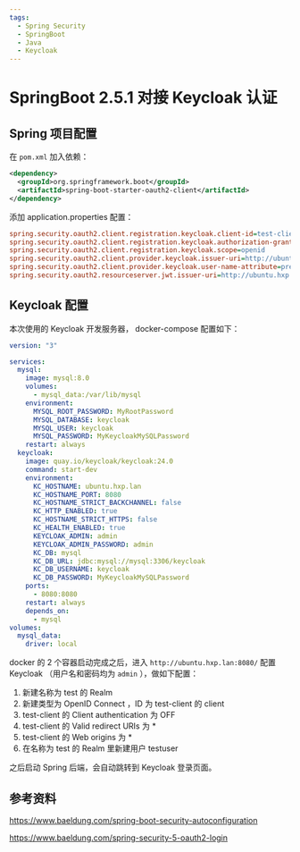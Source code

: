 ```yaml
---
tags:
  - Spring Security
  - SpringBoot
  - Java
  - Keycloak
---
```


# SpringBoot 2.5.1 对接 Keycloak 认证

## Spring 项目配置

在 `pom.xml` 加入依赖：

```xml
<dependency>
  <groupId>org.springframework.boot</groupId>
  <artifactId>spring-boot-starter-oauth2-client</artifactId>
</dependency>
```

添加 application.properties 配置：

```ini
spring.security.oauth2.client.registration.keycloak.client-id=test-client
spring.security.oauth2.client.registration.keycloak.authorization-grant-type=authorization_code
spring.security.oauth2.client.registration.keycloak.scope=openid
spring.security.oauth2.client.provider.keycloak.issuer-uri=http://ubuntu.hxp.lan:8080/realms/test
spring.security.oauth2.client.provider.keycloak.user-name-attribute=preferred_username
spring.security.oauth2.resourceserver.jwt.issuer-uri=http://ubuntu.hxp.lan:8080/realms/test
```

## Keycloak 配置

本次使用的 Keycloak 开发服务器， docker-compose 配置如下：

```yaml
version: "3"

services:
  mysql:
    image: mysql:8.0
    volumes:
      - mysql_data:/var/lib/mysql
    environment:
      MYSQL_ROOT_PASSWORD: MyRootPassword
      MYSQL_DATABASE: keycloak
      MYSQL_USER: keycloak
      MYSQL_PASSWORD: MyKeycloakMySQLPassword
    restart: always
  keycloak:
    image: quay.io/keycloak/keycloak:24.0
    command: start-dev
    environment:
      KC_HOSTNAME: ubuntu.hxp.lan
      KC_HOSTNAME_PORT: 8080
      KC_HOSTNAME_STRICT_BACKCHANNEL: false
      KC_HTTP_ENABLED: true
      KC_HOSTNAME_STRICT_HTTPS: false
      KC_HEALTH_ENABLED: true
      KEYCLOAK_ADMIN: admin
      KEYCLOAK_ADMIN_PASSWORD: admin
      KC_DB: mysql
      KC_DB_URL: jdbc:mysql://mysql:3306/keycloak
      KC_DB_USERNAME: keycloak
      KC_DB_PASSWORD: MyKeycloakMySQLPassword
    ports:
      - 8080:8080
    restart: always
    depends_on:
      - mysql
volumes:
  mysql_data:
    driver: local
```

docker 的 2 个容器启动完成之后，进入 `http://ubuntu.hxp.lan:8080/` 配置 Keycloak （用户名和密码均为 `admin` ），做如下配置：

1. 新建名称为 test 的 Realm
2. 新建类型为 OpenID Connect ，ID 为 test-client 的 client
3. test-client 的 Client authentication 为 OFF
4. test-client 的 Valid redirect URIs 为 \*
5. test-client 的 Web origins 为 \*
6. 在名称为 test 的 Realm 里新建用户 testuser

之后启动 Spring 后端，会自动跳转到 Keycloak 登录页面。

## 参考资料

https://www.baeldung.com/spring-boot-security-autoconfiguration

https://www.baeldung.com/spring-security-5-oauth2-login
